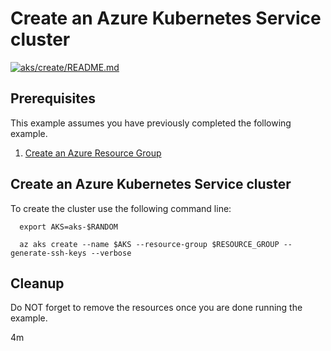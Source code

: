 
# Create an Azure Kubernetes Service cluster

[![aks/create/README.md](https://github.com/Azure-Samples/java-on-azure-examples/actions/workflows/aks_create_README_md.yml/badge.svg)](https://github.com/Azure-Samples/java-on-azure-examples/actions/workflows/aks_create_README_md.yml)

## Prerequisites

This example assumes you have previously completed the following example.

1. [Create an Azure Resource Group](../../../general/group/create/)

## Create an Azure Kubernetes Service cluster

<!-- workflow.include(../../group/create/README.md) -->
<!-- workflow.run()

  if [[ -z $AKS ]]; then
    export AKS=aks-$RANDOM
    az aks create --name $AKS --resource-group $RESOURCE_GROUP --generate-ssh-keys --verbose 
  fi

  -->

To create the cluster use the following command line:

<!-- workflow.skip() -->
```shell
  export AKS=aks-$RANDOM

  az aks create --name $AKS --resource-group $RESOURCE_GROUP --generate-ssh-keys --verbose 
```

## Cleanup

<!-- workflow.directOnly()

  az group delete --name $RESOURCE_GROUP --yes || true

  -->

Do NOT forget to remove the resources once you are done running the example.

4m
